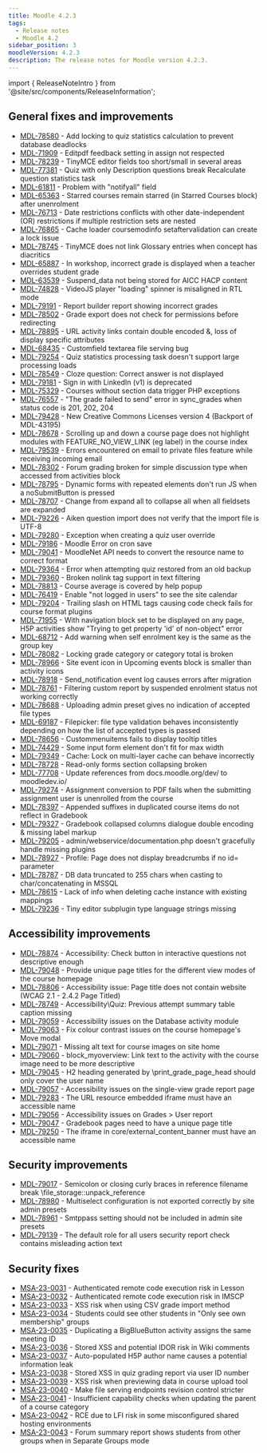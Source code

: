 ```yaml
---
title: Moodle 4.2.3
tags:
  - Release notes
  - Moodle 4.2
sidebar_position: 3
moodleVersion: 4.2.3
description: The release notes for Moodle version 4.2.3.
---
```


import { ReleaseNoteIntro } from '@site/src/components/ReleaseInformation';

<ReleaseNoteIntro releaseName={frontMatter.moodleVersion} />

## General fixes and improvements
<!-- cspell:disable -->
- [MDL-78580](https://moodle.atlassian.net/browse/MDL-78580) - Add locking to quiz statistics calculation to prevent database deadlocks
- [MDL-71909](https://moodle.atlassian.net/browse/MDL-71909) - Editpdf feedback setting in assign not respected
- [MDL-78239](https://moodle.atlassian.net/browse/MDL-78239) - TinyMCE editor fields too short/small in several areas
- [MDL-77381](https://moodle.atlassian.net/browse/MDL-77381) - Quiz with only Description questions break Recalculate question statistics task
- [MDL-61811](https://moodle.atlassian.net/browse/MDL-61811) - Problem with "notifyall" field
- [MDL-65363](https://moodle.atlassian.net/browse/MDL-65363) - Starred courses remain starred (in Starred Courses block) after unenrolment
- [MDL-76713](https://moodle.atlassian.net/browse/MDL-76713) - Date restrictions conflicts with other date-independent (OR) restrictions if multiple restriction sets are nested
- [MDL-76865](https://moodle.atlassian.net/browse/MDL-76865) - Cache loader coursemodinfo setaftervalidation can create a lock issue
- [MDL-78745](https://moodle.atlassian.net/browse/MDL-78745) - TinyMCE does not link Glossary entries when concept has diacritics
- [MDL-65887](https://moodle.atlassian.net/browse/MDL-65887) - In workshop, incorrect grade is displayed when a teacher overrides student grade
- [MDL-63539](https://moodle.atlassian.net/browse/MDL-63539) - Suspend_data not being stored for AICC HACP content
- [MDL-74828](https://moodle.atlassian.net/browse/MDL-74828) - VideoJS player "loading" spinner is misaligned in RTL mode
- [MDL-79191](https://moodle.atlassian.net/browse/MDL-79191) - Report builder report showing incorrect grades
- [MDL-78502](https://moodle.atlassian.net/browse/MDL-78502) - Grade export does not check for permissions before redirecting
- [MDL-78895](https://moodle.atlassian.net/browse/MDL-78895) - URL activity links contain double encoded &, loss of display specific attributes
- [MDL-68435](https://moodle.atlassian.net/browse/MDL-68435) - Customfield textarea file serving bug
- [MDL-79254](https://moodle.atlassian.net/browse/MDL-79254) - Quiz statistics processing task doesn't support large processing loads
- [MDL-78549](https://moodle.atlassian.net/browse/MDL-78549) - Cloze question: Correct answer is not displayed
- [MDL-79181](https://moodle.atlassian.net/browse/MDL-79181) - Sign in with LinkedIn (v1) is deprecated
- [MDL-75329](https://moodle.atlassian.net/browse/MDL-75329) - Courses without section data trigger PHP exceptions
- [MDL-76557](https://moodle.atlassian.net/browse/MDL-76557) - "The grade failed to send" error in sync_grades when status code is 201, 202, 204
- [MDL-79428](https://moodle.atlassian.net/browse/MDL-79428) - New Creative Commons Licenses version 4 (Backport of MDL-43195)
- [MDL-78678](https://moodle.atlassian.net/browse/MDL-78678) - Scrolling up and down a course page does not highlight modules with FEATURE_NO_VIEW_LINK (eg label) in the course index
- [MDL-79539](https://moodle.atlassian.net/browse/MDL-79539) - Errors encountered on email to private files feature while receiving incoming email
- [MDL-78302](https://moodle.atlassian.net/browse/MDL-78302) - Forum grading broken for simple discussion type when accessed from activities block
- [MDL-78795](https://moodle.atlassian.net/browse/MDL-78795) - Dynamic forms with repeated elements don't run JS when a noSubmitButton is pressed
- [MDL-78707](https://moodle.atlassian.net/browse/MDL-78707) - Change from expand all to collapse all when all fieldsets are expanded
- [MDL-79226](https://moodle.atlassian.net/browse/MDL-79226) - Aiken question import does not verify that the import file is UTF-8
- [MDL-79280](https://moodle.atlassian.net/browse/MDL-79280) - Exception when creating a quiz user override
- [MDL-79186](https://moodle.atlassian.net/browse/MDL-79186) - Moodle Error on cron save
- [MDL-79041](https://moodle.atlassian.net/browse/MDL-79041) - MoodleNet API needs to convert the resource name to correct format
- [MDL-79364](https://moodle.atlassian.net/browse/MDL-79364) - Error when attempting quiz restored from an old backup
- [MDL-79360](https://moodle.atlassian.net/browse/MDL-79360) - Broken nolink tag support in text filtering
- [MDL-78813](https://moodle.atlassian.net/browse/MDL-78813) - Course average is covered by help popup
- [MDL-76419](https://moodle.atlassian.net/browse/MDL-76419) - Enable "not logged in users" to see the site calendar
- [MDL-79204](https://moodle.atlassian.net/browse/MDL-79204) - Trailing slash on HTML tags causing code check fails for course format plugins
- [MDL-71955](https://moodle.atlassian.net/browse/MDL-71955) - With navigation block set to be displayed on any page, H5P activities show "Trying to get property 'id' of non-object" error
- [MDL-68712](https://moodle.atlassian.net/browse/MDL-68712) - Add warning when self enrolment key is the same as the group key
- [MDL-78082](https://moodle.atlassian.net/browse/MDL-78082) - Locking grade category or category total is broken
- [MDL-78966](https://moodle.atlassian.net/browse/MDL-78966) - Site event icon in Upcoming events block is smaller than activity icons
- [MDL-78918](https://moodle.atlassian.net/browse/MDL-78918) - Send_notification event log causes errors after migration
- [MDL-78761](https://moodle.atlassian.net/browse/MDL-78761) - Filtering custom report by suspended enrolment status not working correctly
- [MDL-78688](https://moodle.atlassian.net/browse/MDL-78688) - Uploading admin preset gives no indication of accepted file types
- [MDL-69187](https://moodle.atlassian.net/browse/MDL-69187) - Filepicker: file type validation behaves inconsistently depending on how the list of accepted types is passed
- [MDL-78656](https://moodle.atlassian.net/browse/MDL-78656) - Custommenuitems fails to display tooltip titles
- [MDL-74429](https://moodle.atlassian.net/browse/MDL-74429) - Some input form element don't fit for max width
- [MDL-79349](https://moodle.atlassian.net/browse/MDL-79349) - Cache: Lock on multi-layer cache can behave incorrectly
- [MDL-78728](https://moodle.atlassian.net/browse/MDL-78728) - Read-only forms section collapsing broken
- [MDL-77708](https://moodle.atlassian.net/browse/MDL-77708) - Update references from docs.moodle.org/dev/ to moodledev.io/
- [MDL-79274](https://moodle.atlassian.net/browse/MDL-79274) - Assignment conversion to PDF fails when the submitting assignment user is unenrolled from the course
- [MDL-78397](https://moodle.atlassian.net/browse/MDL-78397) - Appended suffixes in duplicated course items do not reflect in Gradebook
- [MDL-79327](https://moodle.atlassian.net/browse/MDL-79327) - Gradebook collapsed columns dialogue double encoding & missing label markup
- [MDL-79205](https://moodle.atlassian.net/browse/MDL-79205) - admin/webservice/documentation.php doesn't gracefully handle missing plugins
- [MDL-78927](https://moodle.atlassian.net/browse/MDL-78927) - Profile: Page does not display breadcrumbs if no id= parameter
- [MDL-78787](https://moodle.atlassian.net/browse/MDL-78787) - DB data truncated to 255 chars when casting to char/concatenating in MSSQL
- [MDL-78615](https://moodle.atlassian.net/browse/MDL-78615) - Lack of info when deleting cache instance with existing mappings
- [MDL-79236](https://moodle.atlassian.net/browse/MDL-79236) - Tiny editor subplugin type language strings missing
<!-- cspell:enable -->

## Accessibility improvements
<!-- cspell:disable -->
- [MDL-78874](https://moodle.atlassian.net/browse/MDL-78874) - Accessibility: Check button in interactive questions not descriptive enough
- [MDL-79048](https://moodle.atlassian.net/browse/MDL-79048) - Provide unique page titles for the different view modes of the course homepage
- [MDL-78806](https://moodle.atlassian.net/browse/MDL-78806) - Accessibility issue: Page title does not contain website (WCAG 2.1 - 2.4.2 Page Titled)
- [MDL-78749](https://moodle.atlassian.net/browse/MDL-78749) - Accessibility\Quiz: Previous attempt summary table caption missing
- [MDL-79059](https://moodle.atlassian.net/browse/MDL-79059) - Accessibility issues on the Database activity module
- [MDL-79063](https://moodle.atlassian.net/browse/MDL-79063) - Fix colour contrast issues on the course homepage's Move modal
- [MDL-79071](https://moodle.atlassian.net/browse/MDL-79071) - Missing alt text for course images on site home
- [MDL-79060](https://moodle.atlassian.net/browse/MDL-79060) - block_myoverview: Link text to the activity with the course image need to be more descriptive
- [MDL-79045](https://moodle.atlassian.net/browse/MDL-79045) - H2 heading generated by \print_grade_page_head should only cover the user name
- [MDL-79057](https://moodle.atlassian.net/browse/MDL-79057) - Accessibility issues on the single-view grade report page
- [MDL-79283](https://moodle.atlassian.net/browse/MDL-79283) - The URL resource embedded iframe must have an accessible name
- [MDL-79056](https://moodle.atlassian.net/browse/MDL-79056) - Accessibility issues on Grades > User report
- [MDL-79047](https://moodle.atlassian.net/browse/MDL-79047) - Gradebook pages need to have a unique page title
- [MDL-79250](https://moodle.atlassian.net/browse/MDL-79250) - The iframe in core/external_content_banner must have an accessible name
<!-- cspell:enable -->

## Security improvements
<!-- cspell:disable -->
- [MDL-79017](https://moodle.atlassian.net/browse/MDL-79017) - Semicolon or closing curly braces in reference filename break \file_storage::unpack_reference
- [MDL-78980](https://moodle.atlassian.net/browse/MDL-78980) - Multiselect configuration is not exported correctly by site admin presets
- [MDL-78961](https://moodle.atlassian.net/browse/MDL-78961) - Smtppass setting should not be included in admin site presets
- [MDL-79139](https://moodle.atlassian.net/browse/MDL-79139) - The default role for all users security report check contains misleading action text
<!-- cspell:enable -->

## Security fixes
<!-- cspell:disable -->
- [MSA-23-0031](https://moodle.org/mod/forum/discuss.php?d=451580) - Authenticated remote code execution risk in Lesson
- [MSA-23-0032](https://moodle.org/mod/forum/discuss.php?d=451581) - Authenticated remote code execution risk in IMSCP
- [MSA-23-0033](https://moodle.org/mod/forum/discuss.php?d=451582) - XSS risk when using CSV grade import method
- [MSA-23-0034](https://moodle.org/mod/forum/discuss.php?d=451583) - Students could see other students in "Only see own membership" groups
- [MSA-23-0035](https://moodle.org/mod/forum/discuss.php?d=451584) - Duplicating a BigBlueButton activity assigns the same meeting ID
- [MSA-23-0036](https://moodle.org/mod/forum/discuss.php?d=451585) - Stored XSS and potential IDOR risk in Wiki comments
- [MSA-23-0037](https://moodle.org/mod/forum/discuss.php?d=451586) - Auto-populated H5P author name causes a potential information leak
- [MSA-23-0038](https://moodle.org/mod/forum/discuss.php?d=451587) - Stored XSS in quiz grading report via user ID number
- [MSA-23-0039](https://moodle.org/mod/forum/discuss.php?d=451588) - XSS risk when previewing data in course upload tool
- [MSA-23-0040](https://moodle.org/mod/forum/discuss.php?d=451589) - Make file serving endpoints revision control stricter
- [MSA-23-0041](https://moodle.org/mod/forum/discuss.php?d=451590) - Insufficient capability checks when updating the parent of a course category
- [MSA-23-0042](https://moodle.org/mod/forum/discuss.php?d=451591) - RCE due to LFI risk in some misconfigured shared hosting environments
- [MSA-23-0043](https://moodle.org/mod/forum/discuss.php?d=451592) - Forum summary report shows students from other groups when in Separate Groups mode
<!-- cspell:enable -->

